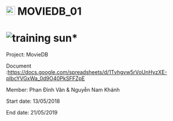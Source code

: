 # <img src="http://www.carlosicaza.com/wp-content/uploads/2014/07/Swift-logo.png" width="24"> MOVIEDB_01

![training sun*](https://img.shields.io/badge/training-sun*-orange.svg)
============

Project: MovieDB

Document :https://docs.google.com/spreadsheets/d/1Tvhgvw5rVoUnHyzXE-pIbcYVGxWa_0d9O40PkSFFZpE

Member: Phan Đình Văn & Nguyễn Nam Khánh

Start date: 13/05/2018

End date: 21/05/2019
